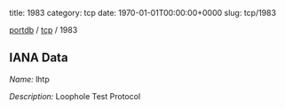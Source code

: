 title: 1983
category: tcp
date: 1970-01-01T00:00:00+0000
slug: tcp/1983

[portdb](/) / [tcp](/category/tcp.html) / 1983


## IANA Data

_Name:_ lhtp

_Description:_ Loophole Test Protocol

